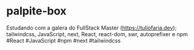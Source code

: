 # palpite-box
Estudando com a galera do FullStack Master (https://tuliofaria.dev); tailwindcss, JavaScript, next, React, react-dom, swr, autoprefixer e npm #React #JavaScript #npm #next #tailwindcss
